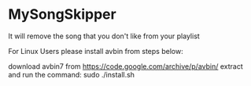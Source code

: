 # MySongSkipper
It will remove the song that you don't like from your playlist

For Linux Users please install avbin from steps below:

download avbin7 from https://code.google.com/archive/p/avbin/
extract and run the command: sudo ./install.sh
